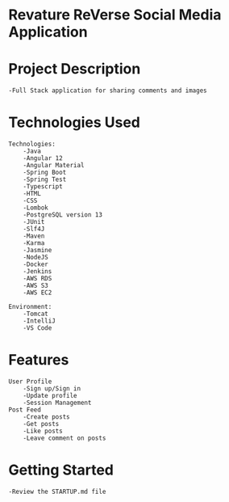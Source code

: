 # Revature ReVerse Social Media Application

# Project Description
    -Full Stack application for sharing comments and images 

# Technologies Used
    Technologies:
        -Java 
        -Angular 12
        -Angular Material
        -Spring Boot
        -Spring Test
        -Typescript
        -HTML
        -CSS
        -Lombok
        -PostgreSQL version 13
        -JUnit
        -Slf4J
        -Maven
        -Karma
        -Jasmine
        -NodeJS
        -Docker
        -Jenkins
        -AWS RDS
        -AWS S3
        -AWS EC2

    Environment:
        -Tomcat
        -IntelliJ
        -VS Code

# Features
    User Profile
        -Sign up/Sign in 
        -Update profile
        -Session Management
    Post Feed
        -Create posts
        -Get posts
        -Like posts
        -Leave comment on posts

# Getting Started

    -Review the STARTUP.md file